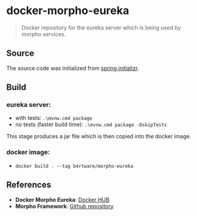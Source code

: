 # docker-morpho-eureka

> Docker repository for the eureka server which is being used by morpho services.

## Source

The source code was initialized from [spring initializr](https://start.spring.io/).

## Build
### eureka server:
- with tests: `.\mvnw.cmd package`
- no tests (faster build time): `.\mvnw.cmd package -DskipTests`

This stage produces a jar file which is then copied into the docker image.

### docker image:
- `docker build . --tag b4rtware/morpho-eureka`

## References
- **Docker Morpho Eureka**: [Docker HUB](https://hub.docker.com/repository/docker/b4rtware/morpho-eureka) 
- **Morpho Framework**: [Github repository](https://github.com/B4rtware/morpho)